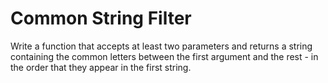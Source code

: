 # Common String Filter

Write a function that accepts at least two parameters and returns a string containing the common letters between the first argument and the rest - in the order that they appear in the first string.
